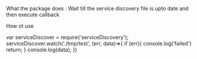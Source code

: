 
What the package does :
 Wait till the service discovery file is upto date and then execute callback
 
How ot use


var serviceDiscover = require('serviceDiscovery');
serviceDiscover.watch('./tmp/test', (err, data)=>{
  if (err){
   console.log('failed')
   return;
 }
 console.log(data);
})
